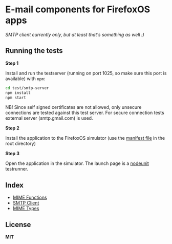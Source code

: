# E-mail components for FirefoxOS apps

*SMTP client currently only, but at least that's something as well :)*

## Running the tests

**Step 1**

Install and run the testserver (running on port 1025, so make sure this port is available) with `npm`:

```bash
cd test/smtp-server
npm install
npm start
```

NB! Since self signed certificates are not allowed, only unsecure connections are tested against this test server. For secure connection tests external server (smtp.gmail.com) is used.

**Step 2**

Install the application to the FirefoxOS simulator (use the [manifest file](manifest.webapp) in the root directory)

**Step 3**

Open the application in the simulator. The launch page is a [nodeunit](https://github.com/caolan/nodeunit) testrunner.

## Index

  * [MIME Functions](docs/mimeFunctions.md)
  * [SMTP Client](docs/smtpClient.md)
  * [MIME Types](docs/mimeTypes.md)

## License

**MIT**
